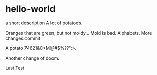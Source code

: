 # hello-world
a short description
A lot of potatoes.

Oranges that are green, but not moldy... Mold is bad.
Alphabets.
More changes.commit

A potato 74621&C>M@#$%??":>.

Another change of doom.

Last Test
